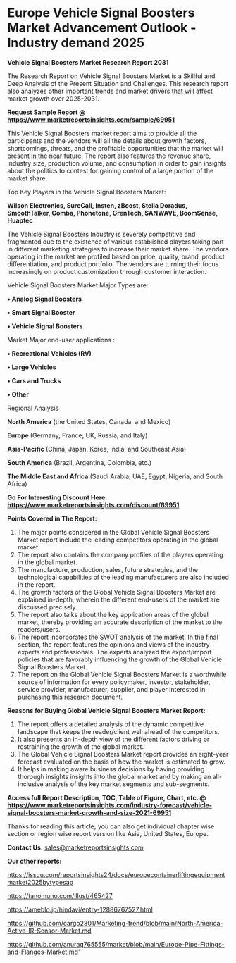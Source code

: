 # Europe Vehicle Signal Boosters Market Advancement Outlook - Industry demand 2025

<strong>Vehicle Signal Boosters Market Research Report 2031</strong>

The Research Report on Vehicle Signal Boosters Market is a Skillful and Deep Analysis of the Present Situation and Challenges. This research report also analyzes other important trends and market drivers that will affect market growth over 2025-2031.

<strong>Request Sample Report @ <a href=https://www.marketreportsinsights.com/sample/69951>https://www.marketreportsinsights.com/sample/69951</a></strong>

This Vehicle Signal Boosters market report aims to provide all the participants and the vendors will all the details about growth factors, shortcomings, threats, and the profitable opportunities that the market will present in the near future. The report also features the revenue share, industry size, production volume, and consumption in order to gain insights about the politics to contest for gaining control of a large portion of the market share.

Top Key Players in the Vehicle Signal Boosters Market:

<strong>Wilson Electronics, SureCall, Insten, zBoost, Stella Doradus, SmoothTalker, Comba, Phonetone, GrenTech, SANWAVE, BoomSense, Huaptec</strong>

The Vehicle Signal Boosters Industry is severely competitive and fragmented due to the existence of various established players taking part in different marketing strategies to increase their market share. The vendors operating in the market are profiled based on price, quality, brand, product differentiation, and product portfolio. The vendors are turning their focus increasingly on product customization through customer interaction.

Vehicle Signal Boosters Market Major Types are:

<strong>• Analog Signal Boosters

• Smart Signal Booster

• Vehicle Signal Boosters</strong>

Market Major end-user applications :

<strong>• Recreational Vehicles (RV)

• Large Vehicles

• Cars and Trucks

• Other</strong>

Regional Analysis

</u><strong><b>North America</b></strong> (the United States, Canada, and Mexico)

<strong><b>Europe </b></strong>(Germany, France, UK, Russia, and Italy)

<strong><b>Asia-Pacific</b></strong> (China, Japan, Korea, India, and Southeast Asia)

<strong><b>South America</b></strong> (Brazil, Argentina, Colombia, etc.)

<strong><b>The Middle East and Africa</b></strong> (Saudi Arabia, UAE, Egypt, Nigeria, and South Africa)

<strong>Go For Interesting Discount Here: <a href=https://www.marketreportsinsights.com/discount/69951>https://www.marketreportsinsights.com/discount/69951</a></strong>

<strong>Points Covered in The Report:</strong>
<ol>
  <li>The major points considered in the Global Vehicle Signal Boosters Market report include the leading competitors operating in the global market.</li>
  <li>The report also contains the company profiles of the players operating in the global market.</li>
  <li>The manufacture, production, sales, future strategies, and the technological capabilities of the leading manufacturers are also included in the report.</li>
  <li>The growth factors of the Global Vehicle Signal Boosters Market are explained in-depth, wherein the different end-users of the market are discussed precisely.</li>
  <li>The report also talks about the key application areas of the global market, thereby providing an accurate description of the market to the readers/users.</li>
  <li>The report incorporates the SWOT analysis of the market. In the final section, the report features the opinions and views of the industry experts and professionals. The experts analyzed the export/import policies that are favorably influencing the growth of the Global Vehicle Signal Boosters Market.</li>
  <li>The report on the Global Vehicle Signal Boosters Market is a worthwhile source of information for every policymaker, investor, stakeholder, service provider, manufacturer, supplier, and player interested in purchasing this research document.</li>
</ol>
<strong>Reasons for Buying Global Vehicle Signal Boosters Market Report:</strong>

<ol>
  <li>The report offers a detailed analysis of the dynamic competitive landscape that keeps the reader/client well ahead of the competitors.</li>
  <li>It also presents an in-depth view of the different factors driving or restraining the growth of the global market.</li>
  <li>The Global Vehicle Signal Boosters Market report provides an eight-year forecast evaluated on the basis of how the market is estimated to grow.</li>
  <li>It helps in making aware business decisions by having providing thorough insights insights into the global market and by making an all-inclusive analysis of the key market segments and sub-segments.</li>
</ol>
<strong>Access full Report Description, TOC, Table of Figure, Chart, etc. @ <a href=https://www.marketreportsinsights.com/industry-forecast/vehicle-signal-boosters-market-growth-and-size-2021-69951>https://www.marketreportsinsights.com/industry-forecast/vehicle-signal-boosters-market-growth-and-size-2021-69951</a></strong>


Thanks for reading this article; you can also get individual chapter wise section or region wise report version like Asia, United States, Europe.

<strong>Contact Us:</strong>
sales@marketreportsinsights.com

<strong>Our other reports:</strong>

<a href=https://issuu.com/reportsinsights24/docs/europecontainerliftingequipmentmarket2025bytypesap>https://issuu.com/reportsinsights24/docs/europecontainerliftingequipmentmarket2025bytypesap</a>

<a href=https://tanomuno.com/illust/465427>https://tanomuno.com/illust/465427</a>

<a href=https://ameblo.jp/hindavi/entry-12886767527.html>https://ameblo.jp/hindavi/entry-12886767527.html</a>

<a href=https://github.com/cargo2301/Marketing-trend/blob/main/North-America-Active-IR-Sensor-Market.md>https://github.com/cargo2301/Marketing-trend/blob/main/North-America-Active-IR-Sensor-Market.md</a>

<a href=https://github.com/anurag765555/market/blob/main/Europe-Pipe-Fittings-and-Flanges-Market.md>https://github.com/anurag765555/market/blob/main/Europe-Pipe-Fittings-and-Flanges-Market.md</a>"
